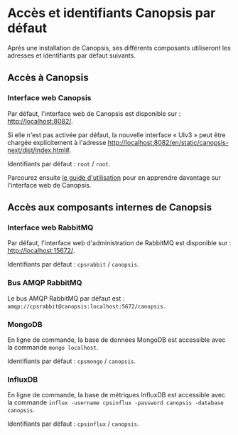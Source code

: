 # Accès et identifiants Canopsis par défaut

Après une installation de Canopsis, ses différents composants utiliseront les adresses et identifiants par défaut suivants.

## Accès à Canopsis

### Interface web Canopsis

Par défaut, l'interface web de Canopsis est disponible sur : [http://localhost:8082/](http://localhost:8082/).

Si elle n'est pas activée par défaut, la nouvelle interface « UIv3 » peut être chargée explicitement à l'adresse [http://localhost:8082/en/static/canopsis-next/dist/index.html#](http://localhost:8082/en/static/canopsis-next/dist/index.html#).

Identifiants par défaut : `root` / `root`.

Parcourez ensuite [le guide d'utilisation](../../../guide-utilisation/) pour en apprendre davantage sur l'interface web de Canopsis.

## Accès aux composants internes de Canopsis

### Interface web RabbitMQ

Par défaut, l'interface web d'administration de RabbitMQ est disponible sur : [http://localhost:15672/](http://localhost:15672/).

Identifiants par défaut : `cpsrabbit` / `canopsis`.

### Bus AMQP RabbitMQ

Le bus AMQP RabbitMQ par défaut est : `amqp://cpsrabbit@canopsis:localhost:5672/canopsis`.

### MongoDB

En ligne de commande, la base de données MongoDB est accessible avec la commande `mongo localhost`.

Identifiants par défaut : `cpsmongo` / `canopsis`.

### InfluxDB

En ligne de commande, la base de métriques InfluxDB est accessible avec la commande `influx -username cpsinflux -password canopsis -database canopsis`.

Identifiants par défaut : `cpsinflux` / `canopsis`.
